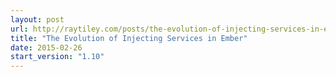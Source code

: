 ```yaml
---
layout: post
url: http://raytiley.com/posts/the-evolution-of-injecting-services-in-ember/
title: "The Evolution of Injecting Services in Ember"
date: 2015-02-26
start_version: "1.10"
---
```

